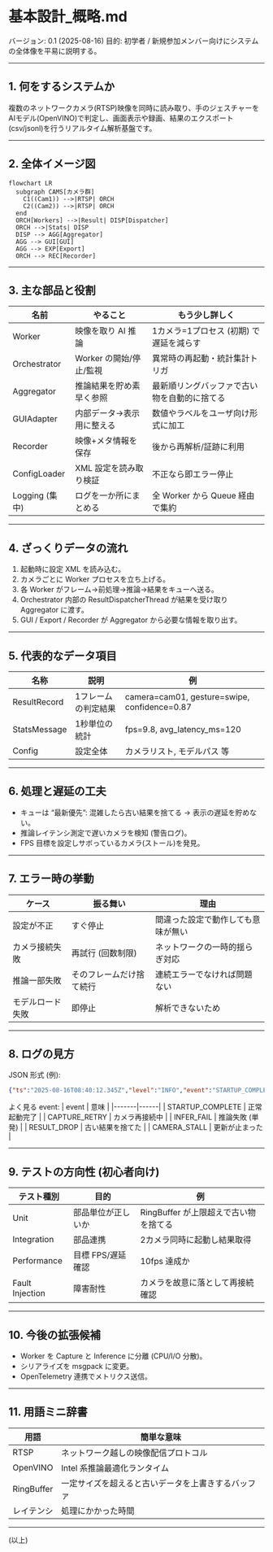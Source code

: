 # 基本設計_概略.md

バージョン: 0.1 (2025-08-16)
目的: 初学者 / 新規参加メンバー向けにシステムの全体像を平易に説明する。

---
## 1. 何をするシステムか
複数のネットワークカメラ(RTSP)映像を同時に読み取り、手のジェスチャーをAIモデル(OpenVINO)で判定し、画面表示や録画、結果のエクスポート(csv/jsonl)を行うリアルタイム解析基盤です。

---
## 2. 全体イメージ図
```mermaid
flowchart LR
  subgraph CAMS[カメラ群]
    C1((Cam1)) -->|RTSP| ORCH
    C2((Cam2)) -->|RTSP| ORCH
  end
  ORCH[Workers] -->|Result| DISP[Dispatcher]
  ORCH -->|Stats| DISP
  DISP --> AGG[Aggregator]
  AGG --> GUI[GUI]
  AGG --> EXP[Export]
  ORCH --> REC[Recorder]
```

---
## 3. 主な部品と役割
| 名前 | やること | もう少し詳しく |
|------|----------|-----------------|
| Worker | 映像を取り AI 推論 | 1カメラ=1プロセス (初期) で遅延を減らす |
| Orchestrator | Worker の開始/停止/監視 | 異常時の再起動・統計集計トリガ |
| Aggregator | 推論結果を貯め素早く参照 | 最新順リングバッファで古い物を自動的に捨てる |
| GUIAdapter | 内部データ→表示用に整える | 数値やラベルをユーザ向け形式に加工 |
| Recorder | 映像+メタ情報を保存 | 後から再解析/証跡に利用 |
| ConfigLoader | XML 設定を読み取り検証 | 不正なら即エラー停止 |
| Logging (集中) | ログを一か所にまとめる | 全 Worker から Queue 経由で集約 |

---
## 4. ざっくりデータの流れ
1. 起動時に設定 XML を読み込む。
2. カメラごとに Worker プロセスを立ち上げる。
3. 各 Worker がフレーム→前処理→推論→結果をキューへ送る。
4. Orchestrator 内部の ResultDispatcherThread が結果を受け取り Aggregator に渡す。
5. GUI / Export / Recorder が Aggregator から必要な情報を取り出す。

---
## 5. 代表的なデータ項目
| 名称 | 説明 | 例 |
|------|------|----|
| ResultRecord | 1フレームの判定結果 | camera=cam01, gesture=swipe, confidence=0.87 |
| StatsMessage | 1秒単位の統計 | fps=9.8, avg_latency_ms=120 |
| Config | 設定全体 | カメラリスト, モデルパス 等 |

---
## 6. 処理と遅延の工夫
- キューは “最新優先”: 混雑したら古い結果を捨てる → 表示の遅延を貯めない。
- 推論レイテンシ測定で遅いカメラを検知 (警告ログ)。
- FPS 目標を設定しサボっているカメラ(ストール)を発見。

---
## 7. エラー時の挙動
| ケース | 振る舞い | 理由 |
|--------|----------|------|
| 設定が不正 | すぐ停止 | 間違った設定で動作しても意味が無い |
| カメラ接続失敗 | 再試行 (回数制限) | ネットワークの一時的揺らぎ対応 |
| 推論一部失敗 | そのフレームだけ捨て続行 | 連続エラーでなければ問題ない |
| モデルロード失敗 | 即停止 | 解析できないため |

---
## 8. ログの見方
JSON 形式 (例):
```json
{"ts":"2025-08-16T08:40:12.345Z","level":"INFO","event":"STARTUP_COMPLETE","camera":null,"msg":"system ready"}
```
よく見る event:
| event | 意味 |
|-------|------|
| STARTUP_COMPLETE | 正常起動完了 |
| CAPTURE_RETRY | カメラ再接続中 |
| INFER_FAIL | 推論失敗 (単発) |
| RESULT_DROP | 古い結果を捨てた |
| CAMERA_STALL | 更新が止まった |

---
## 9. テストの方向性 (初心者向け)
| テスト種別 | 目的 | 例 |
|------------|------|----|
| Unit | 部品単位が正しいか | RingBuffer が上限超えで古い物を捨てる |
| Integration | 部品連携 | 2カメラ同時に起動し結果取得 |
| Performance | 目標 FPS/遅延確認 | 10fps 達成か |
| Fault Injection | 障害耐性 | カメラを故意に落として再接続確認 |

---
## 10. 今後の拡張候補
- Worker を Capture と Inference に分離 (CPU/I/O 分散)。
- シリアライズを msgpack に変更。
- OpenTelemetry 連携でメトリクス送信。

---
## 11. 用語ミニ辞書
| 用語 | 簡単な意味 |
|------|-------------|
| RTSP | ネットワーク越しの映像配信プロトコル |
| OpenVINO | Intel 系推論最適化ランタイム |
| RingBuffer | 一定サイズを超えると古いデータを上書きするバッファ |
| レイテンシ | 処理にかかった時間 |

---
(以上)
